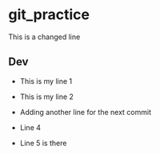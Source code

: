 # git_practice
This is a changed line

## Dev
- This is my line 1
- This is my line 2

- Adding another line for the next commit
- Line 4
- Line 5 is there
